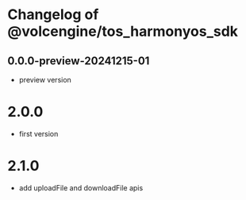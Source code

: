 # Changelog of @volcengine/tos_harmonyos_sdk
## 0.0.0-preview-20241215-01
- preview version
# 2.0.0
- first version
# 2.1.0
- add uploadFile and downloadFile apis
